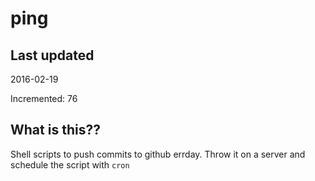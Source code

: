 # ping

## Last updated
2016-02-19

Incremented: 76

## What is this?? 
Shell scripts to push commits to github errday. Throw it on a server and schedule the script with `cron`
